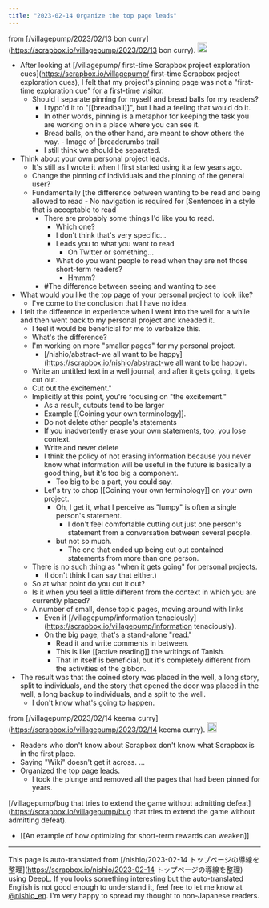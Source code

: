 ```yaml
---
title: "2023-02-14 Organize the top page leads"
---
```



from [/villagepump/2023/02/13 bon curry](https://scrapbox.io/villagepump/2023/02/13 bon curry).
<img src='https://scrapbox.io/api/pages/villagepump/nishio/icon' alt='/villagepump/nishio.icon' height="19.5"/>
- After looking at [/villagepump/ first-time Scrapbox project exploration cues](https://scrapbox.io/villagepump/ first-time Scrapbox project exploration cues), I felt that my project's pinning page was not a "first-time exploration cue" for a first-time visitor.
    - Should I separate pinning for myself and bread balls for my readers?
        - I typo'd it to "[[breadball]]", but I had a feeling that would do it.
        - In other words, pinning is a metaphor for keeping the task you are working on in a place where you can see it.
        - Bread balls, on the other hand, are meant to show others the way.
                - Image of [breadcrumbs trail
        - I still think we should be separated.
- Think about your own personal project leads.
    - It's still as I wrote it when I first started using it a few years ago.
    - Change the pinning of individuals and the pinning of the general user?
    - Fundamentally [the difference between wanting to be read and being allowed to read
            - No navigation is required for [Sentences in a style that is acceptable to read
        - There are probably some things I'd like you to read.
            - Which one?
            - I don't think that's very specific...
            - Leads you to what you want to read
                - On Twitter or something...
            - What do you want people to read when they are not those short-term readers?
                - Hmmm?
        - #The difference between seeing and wanting to see
- What would you like the top page of your personal project to look like?
    - I've come to the conclusion that I have no idea.
- I felt the difference in experience when I went into the well for a while and then went back to my personal project and kneaded it.
    - I feel it would be beneficial for me to verbalize this.
    - What's the difference?
    - I'm working on more "smaller pages" for my personal project.
        - [/nishio/abstract-we all want to be happy](https://scrapbox.io/nishio/abstract-we all want to be happy).
    - Write an untitled text in a well journal, and after it gets going, it gets cut out.
    - Cut out the excitement."
    - Implicitly at this point, you're focusing on "the excitement."
        - As a result, cutouts tend to be larger
        - Example [[Coining your own terminology]].
        - Do not delete other people's statements
        - If you inadvertently erase your own statements, too, you lose context.
        - Write and never delete
        - I think the policy of not erasing information because you never know what information will be useful in the future is basically a good thing, but it's too big a component.
            - Too big to be a part, you could say.
        - Let's try to chop [[Coining your own terminology]] on your own project.
            - Oh, I get it, what I perceive as "lumpy" is often a single person's statement.
                - I don't feel comfortable cutting out just one person's statement from a conversation between several people.
            - but not so much.
                - The one that ended up being cut out contained statements from more than one person.
    - There is no such thing as "when it gets going" for personal projects.
        - (I don't think I can say that either.)
    - So at what point do you cut it out?
    - Is it when you feel a little different from the context in which you are currently placed?
    - A number of small, dense topic pages, moving around with links
        - Even if [/villagepump/information tenaciously](https://scrapbox.io/villagepump/information tenaciously).
        - On the big page, that's a stand-alone "read."
            - Read it and write comments in between.
            - This is like [[active reading]] the writings of Tanish.
            - That in itself is beneficial, but it's completely different from the activities of the gibbon.
- The result was that the coined story was placed in the well, a long story, split to individuals, and the story that opened the door was placed in the well, a long backup to individuals, and a split to the well.
    - I don't know what's going to happen.

from [/villagepump/2023/02/14 keema curry](https://scrapbox.io/villagepump/2023/02/14 keema curry).
<img src='https://scrapbox.io/api/pages/villagepump/nishio/icon' alt='/villagepump/nishio.icon' height="19.5"/>
- Readers who don't know about Scrapbox don't know what Scrapbox is in the first place.
- Saying "Wiki" doesn't get it across.
...
- Organized the top page leads.
    - I took the plunge and removed all the pages that had been pinned for years.





[/villagepump/bug that tries to extend the game without admitting defeat](https://scrapbox.io/villagepump/bug that tries to extend the game without admitting defeat).

- [[An example of how optimizing for short-term rewards can weaken]]

---
This page is auto-translated from [/nishio/2023-02-14 トップページの導線を整理](https://scrapbox.io/nishio/2023-02-14 トップページの導線を整理) using DeepL. If you looks something interesting but the auto-translated English is not good enough to understand it, feel free to let me know at [@nishio_en](https://twitter.com/nishio_en). I'm very happy to spread my thought to non-Japanese readers.